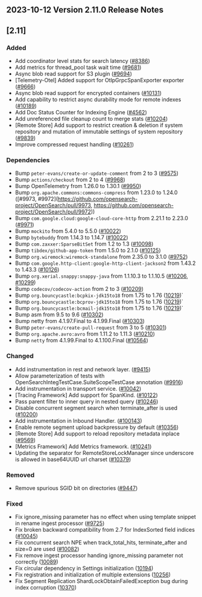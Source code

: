 ## 2023-10-12 Version 2.11.0 Release Notes

## [2.11]

### Added
- Add coordinator level stats for search latency ([#8386](https://github.com/opensearch-project/OpenSearch/issues/8386))
- Add metrics for thread_pool task wait time ([#9681](https://github.com/opensearch-project/OpenSearch/pull/9681))
- Async blob read support for S3 plugin ([#9694](https://github.com/opensearch-project/OpenSearch/pull/9694))
- [Telemetry-Otel] Added support for OtlpGrpcSpanExporter exporter ([#9666](https://github.com/opensearch-project/OpenSearch/pull/9666))
- Async blob read support for encrypted containers ([#10131](https://github.com/opensearch-project/OpenSearch/pull/10131))
- Add capability to restrict async durability mode for remote indexes ([#10189](https://github.com/opensearch-project/OpenSearch/pull/10189))
- Add Doc Status Counter for Indexing Engine ([#4562](https://github.com/opensearch-project/OpenSearch/issues/4562))
- Add unreferenced file cleanup count to merge stats ([#10204](https://github.com/opensearch-project/OpenSearch/pull/10204))
- [Remote Store] Add support to restrict creation & deletion if system repository and mutation of immutable settings of system repository ([#9839](https://github.com/opensearch-project/OpenSearch/pull/9839))
- Improve compressed request handling ([#10261](https://github.com/opensearch-project/OpenSearch/pull/10261))

### Dependencies
- Bump `peter-evans/create-or-update-comment` from 2 to 3 ([#9575](https://github.com/opensearch-project/OpenSearch/pull/9575))
- Bump `actions/checkout` from 2 to 4 ([#9968](https://github.com/opensearch-project/OpenSearch/pull/9968))
- Bump OpenTelemetry from 1.26.0 to 1.30.1 ([#9950](https://github.com/opensearch-project/OpenSearch/pull/9950))
- Bump `org.apache.commons:commons-compress` from 1.23.0 to 1.24.0 ([#9973, #9972](https://github.com/opensearch-project/OpenSearch/pull/9973, https://github.com/opensearch-project/OpenSearch/pull/9972))
- Bump `com.google.cloud:google-cloud-core-http` from 2.21.1 to 2.23.0 ([#9971](https://github.com/opensearch-project/OpenSearch/pull/9971))
- Bump `mockito` from 5.4.0 to 5.5.0 ([#10022](https://github.com/opensearch-project/OpenSearch/pull/10022))
- Bump `bytebuddy` from 1.14.3 to 1.14.7 ([#10022](https://github.com/opensearch-project/OpenSearch/pull/10022))
- Bump `com.zaxxer:SparseBitSet` from 1.2 to 1.3 ([#10098](https://github.com/opensearch-project/OpenSearch/pull/10098))
- Bump `tibdex/github-app-token` from 1.5.0 to 2.1.0 ([#10125](https://github.com/opensearch-project/OpenSearch/pull/10125))
- Bump `org.wiremock:wiremock-standalone` from 2.35.0 to 3.1.0 ([#9752](https://github.com/opensearch-project/OpenSearch/pull/9752))
- Bump `com.google.http-client:google-http-client-jackson2` from 1.43.2 to 1.43.3 ([#10126](https://github.com/opensearch-project/OpenSearch/pull/10126))
- Bump `org.xerial.snappy:snappy-java` from 1.1.10.3 to 1.1.10.5 ([#10206](https://github.com/opensearch-project/OpenSearch/pull/10206), [#10299](https://github.com/opensearch-project/OpenSearch/pull/10299))
- Bump `codecov/codecov-action` from 2 to 3 ([#10209](https://github.com/opensearch-project/OpenSearch/pull/10209))
- Bump `org.bouncycastle:bcpkix-jdk15to18` from 1.75 to 1.76 ([10219](https://github.com/opensearch-project/OpenSearch/pull/10219))`
- Bump `org.bouncycastle:bcprov-jdk15to18` from 1.75 to 1.76 ([10219](https://github.com/opensearch-project/OpenSearch/pull/10219))`
- Bump `org.bouncycastle:bcmail-jdk15to18` from 1.75 to 1.76 ([10219](https://github.com/opensearch-project/OpenSearch/pull/10219))`
- Bump asm from 9.5 to 9.6 ([#10302](https://github.com/opensearch-project/OpenSearch/pull/10302))
- Bump netty from 4.1.97.Final to 4.1.99.Final ([#10303](https://github.com/opensearch-project/OpenSearch/pull/10303))
- Bump `peter-evans/create-pull-request` from 3 to 5 ([#10301](https://github.com/opensearch-project/OpenSearch/pull/10301))
- Bump `org.apache.avro:avro` from 1.11.2 to 1.11.3 ([#10210](https://github.com/opensearch-project/OpenSearch/pull/10210))
- Bump `netty` from 4.1.99.Final to 4.1.100.Final ([#10564](https://github.com/opensearch-project/OpenSearch/pull/10564))

### Changed
- Add instrumentation in rest and network layer. ([#9415](https://github.com/opensearch-project/OpenSearch/pull/9415))
- Allow parameterization of tests with OpenSearchIntegTestCase.SuiteScopeTestCase annotation ([#9916](https://github.com/opensearch-project/OpenSearch/pull/9916))
- Add instrumentation in transport service. ([#10042](https://github.com/opensearch-project/OpenSearch/pull/10042))
- [Tracing Framework] Add support for SpanKind. ([#10122](https://github.com/opensearch-project/OpenSearch/pull/10122))
- Pass parent filter to inner query in nested query ([#10246](https://github.com/opensearch-project/OpenSearch/pull/10246))
- Disable concurrent segment search when terminate_after is used ([#10200](https://github.com/opensearch-project/OpenSearch/pull/10200))
- Add instrumentation in Inbound Handler. ([#100143](https://github.com/opensearch-project/OpenSearch/pull/10143))
- Enable remote segment upload backpressure by default ([#10356](https://github.com/opensearch-project/OpenSearch/pull/10356))
- [Remote Store] Add support to reload repository metadata inplace ([#9569](https://github.com/opensearch-project/OpenSearch/pull/9569))
- [Metrics Framework] Add Metrics framework. ([#10241](https://github.com/opensearch-project/OpenSearch/pull/10241))
- Updating the separator for RemoteStoreLockManager since underscore is allowed in base64UUID url charset ([#10379](https://github.com/opensearch-project/OpenSearch/pull/10379))

### Removed
- Remove spurious SGID bit on directories ([#9447](https://github.com/opensearch-project/OpenSearch/pull/9447))

### Fixed
- Fix ignore_missing parameter has no effect when using template snippet in rename ingest processor ([#9725](https://github.com/opensearch-project/OpenSearch/pull/9725))
- Fix broken backward compatibility from 2.7 for IndexSorted field indices ([#10045](https://github.com/opensearch-project/OpenSearch/pull/10045))
- Fix concurrent search NPE when track_total_hits, terminate_after and size=0 are used ([#10082](https://github.com/opensearch-project/OpenSearch/pull/10082))
- Fix remove ingest processor handing ignore_missing parameter not correctly ([10089](https://github.com/opensearch-project/OpenSearch/pull/10089))
- Fix circular dependency in Settings initialization ([10194](https://github.com/opensearch-project/OpenSearch/pull/10194))
- Fix registration and initialization of multiple extensions ([10256](https://github.com/opensearch-project/OpenSearch/pull/10256))
- Fix Segment Replication ShardLockObtainFailedException bug during index corruption ([10370](https://github.com/opensearch-project/OpenSearch/pull/10370))

